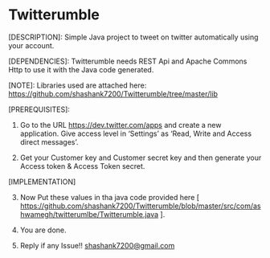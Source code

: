 # Twitterumble
[DESCRIPTION]: Simple Java project to tweet on twitter automatically using your account.

[DEPENDENCIES]: Twitterumble needs REST Api and Apache Commons Http to use it with the Java code generated.

[NOTE]: Libraries used are attached here: https://github.com/shashank7200/Twitterumble/tree/master/lib

[PREREQUISITES]:

1. Go to the URL https://dev.twitter.com/apps and create a new application. Give access level in ‘Settings’ as ‘Read, Write and Access direct messages’.

2. Get your Customer key and Customer secret key and then generate your Access token & Access Token secret.

[IMPLEMENTATION]

3. Now Put these values in tha java code provided here [ https://github.com/shashank7200/Twitterumble/blob/master/src/com/ashwamegh/twitterumlbe/Twitterumble.java ]. 

4. You are done.

5. Reply if any Issue!! shashank7200@gmail.com
